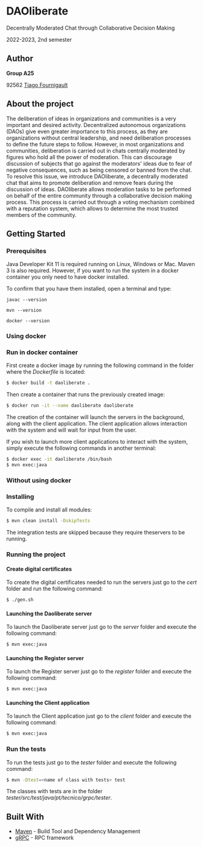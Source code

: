 # DAOliberate

Decentrally Moderated Chat through Collaborative Decision Making

2022-2023, 2nd semester


## Author

**Group A25**

92562 [Tiago Fournigault](mailto:tiago.fournigault@tecnico.ulisboa.pt)


## About the project

The deliberation of ideas in organizations and communities is a very important and desired activity. Decentralized autonomous organizations (DAOs) give even greater importance to this process, as they are organizations without central leadership, and need deliberation processes to define the future steps to follow. However, in most organizations and communities, deliberation is carried out in chats centrally moderated by figures who hold all the power of moderation. This can discourage discussion of subjects that go against the moderators' ideas due to fear of negative consequences, such as being censored or banned from the chat. To resolve this issue, we introduce DAOliberate, a decentrally moderated chat that aims to promote deliberation and remove fears during the discussion of ideas. DAOliberate allows moderation tasks to be performed on behalf of the entire community through a collaborative decision making process. This process is carried out through a voting mechanism combined with a reputation system, which allows to determine the most trusted members of the community.


## Getting Started

### Prerequisites

Java Developer Kit 11 is required running on Linux, Windows or Mac.
Maven 3 is also required.
However, if you want to run the system in a docker container you only need to have docker installed.

To confirm that you have them installed, open a terminal and type:

```
javac --version

mvn --version

docker --version
```

### Using docker
### Run in docker container

First create a docker image by running the following command in the folder where the *Dockerfile* is located:

```sh
$ docker build -t daoliberate .
```

Then create a container that runs the previously created image:

```sh
$ docker run -it --name daoliberate daoliberate
```

The creation of the container will launch the servers in the background, along with the client application. The client application allows interaction with the system and will wait for input from the user.

If you wish to launch more client applications to interact with the system, simply execute the following commands in another terminal:

```sh
$ docker exec -it daoliberate /bin/bash
$ mvn exec:java
```

### Without using docker
### Installing

To compile and install all modules:

```sh
$ mvn clean install -DskipTests
```

The integration tests are skipped because they require theservers to be running.

### Running the project

#### Create digital certificates

To create the digital certificates needed to run the servers just go to the *cert* folder and run the following command:

```sh
$ ./gen.sh
```

#### Launching the Daoliberate server

To launch the Daoliberate server just go to the *server* folder and execute the following command:

```sh
$ mvn exec:java
```

#### Launching the Register server

To launch the Register server just go to the *register* folder and execute the following command:

```sh
$ mvn exec:java
```

#### Launching the Client application

To launch the Client application just go to the *client* folder and execute the following command:

```sh
$ mvn exec:java
```

### Run the tests

To run the tests just go to the *tester* folder and execute the following command:

```sh
$ mvn -Dtest=<name of class with tests> test
```

The classes with tests are in the folder *tester/src/test/java/pt/tecnico/grpc/tester*.

## Built With

* [Maven](https://maven.apache.org/) - Build Tool and Dependency Management
* [gRPC](https://grpc.io/) - RPC framework


